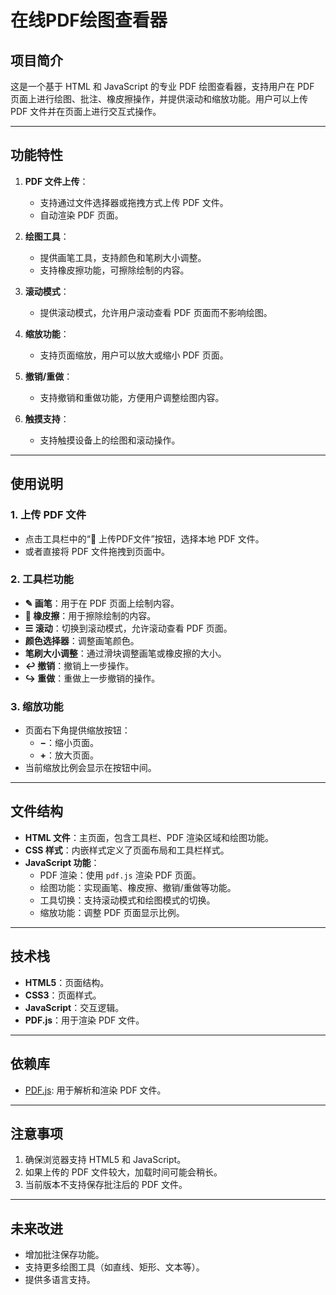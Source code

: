 # 在线PDF绘图查看器

## 项目简介
这是一个基于 HTML 和 JavaScript 的专业 PDF 绘图查看器，支持用户在 PDF 页面上进行绘图、批注、橡皮擦操作，并提供滚动和缩放功能。用户可以上传 PDF 文件并在页面上进行交互式操作。

---

## 功能特性
1. **PDF 文件上传**：
   - 支持通过文件选择器或拖拽方式上传 PDF 文件。
   - 自动渲染 PDF 页面。

2. **绘图工具**：
   - 提供画笔工具，支持颜色和笔刷大小调整。
   - 支持橡皮擦功能，可擦除绘制的内容。

3. **滚动模式**：
   - 提供滚动模式，允许用户滚动查看 PDF 页面而不影响绘图。

4. **缩放功能**：
   - 支持页面缩放，用户可以放大或缩小 PDF 页面。

5. **撤销/重做**：
   - 支持撤销和重做功能，方便用户调整绘图内容。

6. **触摸支持**：
   - 支持触摸设备上的绘图和滚动操作。

---

## 使用说明

### 1. 上传 PDF 文件
- 点击工具栏中的“📁 上传PDF文件”按钮，选择本地 PDF 文件。
- 或者直接将 PDF 文件拖拽到页面中。

### 2. 工具栏功能
- **✎ 画笔**：用于在 PDF 页面上绘制内容。
- **🧹 橡皮擦**：用于擦除绘制的内容。
- **☰ 滚动**：切换到滚动模式，允许滚动查看 PDF 页面。
- **颜色选择器**：调整画笔颜色。
- **笔刷大小调整**：通过滑块调整画笔或橡皮擦的大小。
- **↩ 撤销**：撤销上一步操作。
- **↪ 重做**：重做上一步撤销的操作。

### 3. 缩放功能
- 页面右下角提供缩放按钮：
  - **−**：缩小页面。
  - **+**：放大页面。
- 当前缩放比例会显示在按钮中间。

---

## 文件结构
- **HTML 文件**：主页面，包含工具栏、PDF 渲染区域和绘图功能。
- **CSS 样式**：内嵌样式定义了页面布局和工具栏样式。
- **JavaScript 功能**：
  - PDF 渲染：使用 `pdf.js` 渲染 PDF 页面。
  - 绘图功能：实现画笔、橡皮擦、撤销/重做等功能。
  - 工具切换：支持滚动模式和绘图模式的切换。
  - 缩放功能：调整 PDF 页面显示比例。

---

## 技术栈
- **HTML5**：页面结构。
- **CSS3**：页面样式。
- **JavaScript**：交互逻辑。
- **PDF.js**：用于渲染 PDF 文件。

---

## 依赖库
- [PDF.js](https://mozilla.github.io/pdf.js/): 用于解析和渲染 PDF 文件。

---

## 注意事项
1. 确保浏览器支持 HTML5 和 JavaScript。
2. 如果上传的 PDF 文件较大，加载时间可能会稍长。
3. 当前版本不支持保存批注后的 PDF 文件。

---

## 未来改进
- 增加批注保存功能。
- 支持更多绘图工具（如直线、矩形、文本等）。
- 提供多语言支持。